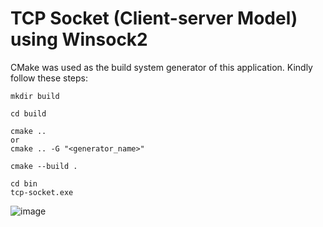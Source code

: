 # TCP Socket (Client-server Model) using Winsock2

CMake was used as the build system generator of this application. Kindly follow these steps:
```
mkdir build
```
```
cd build
```
```
cmake ..
or
cmake .. -G "<generator_name>"
```
```
cmake --build .
```
```
cd bin
tcp-socket.exe
```
![image](https://user-images.githubusercontent.com/39390245/215278020-3ef87e2d-f309-4e23-a840-5d8b79eb1729.png)
